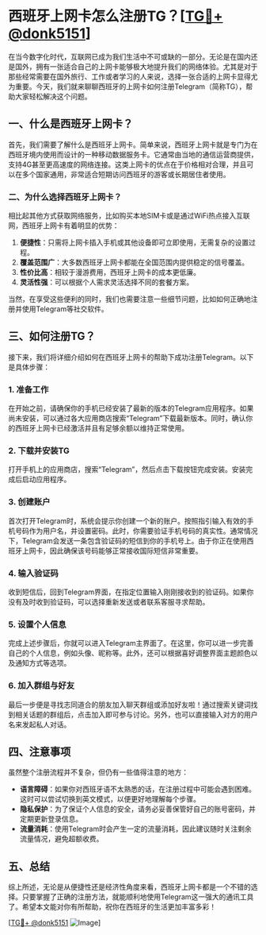 # 西班牙上网卡怎么注册TG？[[TG💪+ @donk5151](https://t.me/s/donk5151)]

在当今数字化时代，互联网已成为我们生活中不可或缺的一部分。无论是在国内还是国外，拥有一张适合自己的上网卡能够极大地提升我们的网络体验。尤其是对于那些经常需要在国外旅行、工作或者学习的人来说，选择一张合适的上网卡显得尤为重要。今天，我们就来聊聊西班牙的上网卡如何注册Telegram（简称TG），帮助大家轻松解决这个问题。

## 一、什么是西班牙上网卡？

首先，我们需要了解什么是西班牙上网卡。简单来说，西班牙上网卡就是专门为在西班牙境内使用而设计的一种移动数据服务卡。它通常由当地的通信运营商提供，支持4G甚至更高速度的网络连接。这类上网卡的优点在于价格相对合理，并且可以在多个国家通用，非常适合短期访问西班牙的游客或长期居住者使用。

### 二、为什么选择西班牙上网卡？

相比起其他方式获取网络服务，比如购买本地SIM卡或是通过WiFi热点接入互联网，西班牙上网卡有着明显的优势：

1. **便捷性**：只需将上网卡插入手机或其他设备即可立即使用，无需复杂的设置过程。
2. **覆盖范围广**：大多数西班牙上网卡都能在全国范围内提供稳定的信号覆盖。
3. **性价比高**：相较于漫游费用，西班牙上网卡的成本更低廉。
4. **灵活性强**：可以根据个人需求灵活选择不同的套餐方案。

当然，在享受这些便利的同时，我们也需要注意一些细节问题，比如如何正确地注册并使用Telegram等社交软件。

## 三、如何注册TG？

接下来，我们将详细介绍如何在西班牙上网卡的帮助下成功注册Telegram。以下是具体步骤：

### 1. 准备工作

在开始之前，请确保你的手机已经安装了最新的版本的Telegram应用程序。如果尚未安装，可以通过各大应用商店搜索“Telegram”下载最新版本。同时，确认你的西班牙上网卡已经激活并且有足够余额以维持正常使用。

### 2. 下载并安装TG

打开手机上的应用商店，搜索“Telegram”，然后点击下载按钮完成安装。安装完成后启动应用程序。

### 3. 创建账户

首次打开Telegram时，系统会提示你创建一个新的账户。按照指引输入有效的手机号码作为用户名，并设置密码。此时，你需要验证手机号码的真实性。通常情况下，Telegram会发送一条包含验证码的短信到你的手机号上。由于你正在使用西班牙上网卡，因此确保该号码能够正常接收国际短信非常重要。

### 4. 输入验证码

收到短信后，回到Telegram界面，在指定位置输入刚刚接收到的验证码。如果你没有及时收到验证码，可以选择重新发送或者联系客服寻求帮助。

### 5. 设置个人信息

完成上述步骤后，你就可以进入Telegram主界面了。在这里，你可以进一步完善自己的个人信息，例如头像、昵称等。此外，还可以根据喜好调整界面主题颜色以及通知方式等选项。

### 6. 加入群组与好友

最后一步便是寻找志同道合的朋友加入聊天群组或添加好友啦！通过搜索关键词找到相关话题的群组后，点击加入即可参与讨论。另外，也可以直接输入对方的用户名来发起私人对话。

## 四、注意事项

虽然整个注册流程并不复杂，但仍有一些值得注意的地方：

- **语言障碍**：如果你对西班牙语不太熟悉的话，在注册过程中可能会遇到困难。这时可以尝试切换到英文模式，以便更好地理解每个步骤。
- **隐私保护**：为了保证个人信息的安全，请务必妥善保管好自己的账号密码，并定期更新登录信息。
- **流量消耗**：使用Telegram时会产生一定的流量消耗，因此建议随时关注剩余流量情况，避免超额收费。

## 五、总结

综上所述，无论是从便捷性还是经济性角度来看，西班牙上网卡都是一个不错的选择。只要掌握了正确的注册方法，就能顺利地使用Telegram这一强大的通讯工具了。希望本文能对你有所帮助，祝你在西班牙的生活更加丰富多彩！

[[TG💪+ @donk5151](https://t.me/s/donk5151) ![Image](https://i.postimg.cc/rwNCRYN7/Snipaste-2025-04-30-17-27-05.png)]